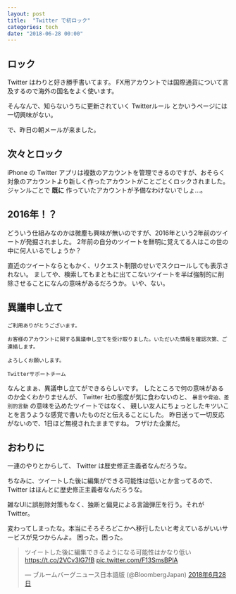 ```yaml
---
layout: post
title:  "Twitter で初ロック"
categories: tech
date: "2018-06-28 00:00"
---
```


<div class="trim">
<div class="trim__item">
  <a href="{{ site.bseurl }}/image.png">
  </a>
</div>
</div>

## ロック

Twitter はわりと好き勝手書いてます。
FX用アカウントでは国際通貨について言及するので海外の国名をよく使います。

そんなんで、知らないうちに更新されていく Twitterルール とかいうページには一切興味がない。

で、昨日の朝メールが来ました。

## 次々とロック

iPhone の Twitter アプリは複数のアカウントを管理できるのですが、おそらく対象のアカウントより新しく作ったアカウントがことごとくロックされました。
ジャンルごとで **既に** 作っていたアカウントが予備なわけないでしょ...。

## 2016年！？

どういう仕組みなのかは微塵も興味が無いのですが、2016年という2年前のツイートが発掘されました。
2年前の自分のツイートを鮮明に覚えてる人はこの世の中に何人いるでしょうか？

直近のツイートならともかく、リクエスト制限のせいでスクロールしても表示されない。
ましてや、検索してもまともに出てこないツイートを半ば強制的に削除させることになんの意味があるだろうか。
いや、ない。

## 異議申し立て

```
ご利用ありがとうございます。

お客様のアカウントに関する異議申し立てを受け取りました。いただいた情報を確認次第、ご連絡します。

よろしくお願いします。

Twitterサポートチーム
```

なんとまぁ、異議申し立てができるらしいです。
したところで何の意味があるのか全くわかりませんが、
Twitter 社の態度が気に食わないのと、
`暴言や脅迫、差別的言動` の意味を込めたツイートではなく、
親しい友人にちょっとしたキツいことを言うような感覚で書いたものだと伝えることにした。
昨日送って一切反応がないので、1日ほど無視されたままですね。
フザけた企業だ。

## おわりに

一連のやりとからして、 Twitter は歴史修正主義者なんだろうな。

ちなみに、ツイートした後に編集ができる可能性は低いとか言ってるので、Twitter はほんとに歴史修正主義者なんだろうな。

雑なUIに誤削除対策もなく、独断と偏見による言論弾圧を行う。それが Twitter。

変わってしまったな。本当にそろそろどこかへ移行したいと考えているがいいサービスが見つからんよ。
困った。困った。

<blockquote class="twitter-tweet" data-lang="ja"><p lang="ja" dir="ltr">ツイートした後に編集できるようになる可能性はかなり低い <a href="https://t.co/2VCv3lG7fB">https://t.co/2VCv3lG7fB</a> <a href="https://t.co/F13SmsBPlA">pic.twitter.com/F13SmsBPlA</a></p>&mdash; ブルームバーグニュース日本語版 (@BloombergJapan) <a href="https://twitter.com/BloombergJapan/status/1012282255891238912?ref_src=twsrc%5Etfw">2018年6月28日</a></blockquote>
<script async src="https://platform.twitter.com/widgets.js" charset="utf-8"></script>
